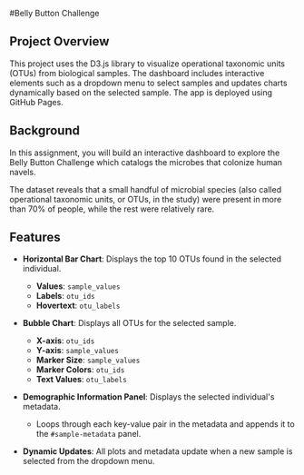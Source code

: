 #Belly Button Challenge

## Project Overview

This project uses the D3.js library to visualize operational taxonomic units (OTUs) from biological samples. The dashboard includes interactive elements such as a dropdown menu to select samples and updates charts dynamically based on the selected sample. The app is deployed using GitHub Pages.

## Background

In this assignment, you will build an interactive dashboard to explore the Belly Button Challenge which catalogs the microbes that colonize human navels.

The dataset reveals that a small handful of microbial species (also called operational taxonomic units, or OTUs, in the study) were present in more than 70% of people, while the rest were relatively rare.

## Features

- **Horizontal Bar Chart**: Displays the top 10 OTUs found in the selected individual.
  - **Values**: `sample_values`
  - **Labels**: `otu_ids`
  - **Hovertext**: `otu_labels`

- **Bubble Chart**: Displays all OTUs for the selected sample.
  - **X-axis**: `otu_ids`
  - **Y-axis**: `sample_values`
  - **Marker Size**: `sample_values`
  - **Marker Colors**: `otu_ids`
  - **Text Values**: `otu_labels`

- **Demographic Information Panel**: Displays the selected individual's metadata.
  - Loops through each key-value pair in the metadata and appends it to the `#sample-metadata` panel.

- **Dynamic Updates**: All plots and metadata update when a new sample is selected from the dropdown menu.

